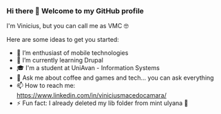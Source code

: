 ### Hi there 👋 Welcome to my GitHub profile

I'm Vinicius, but you can call me as VMC 🤓

Here are some ideas to get you started:

- 🔭 I’m enthusiast of mobile technologies
- 🌱 I’m currently learning Drupal
- 🎓 I'm a student at UniAvan - Information Systems
- 💬 Ask me about coffee and games and tech... you can ask everything
- 📫 How to reach me: https://www.linkedin.com/in/viniciusmacedocamara/
- ⚡ Fun fact: I already deleted my lib folder from mint ulyana 🤡
